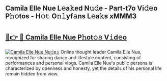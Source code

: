 ## Camila Elle Nue L𝚎a𝚔ed N𝚞𝚍e - Part-t7o Vi𝚍𝚎o P𝚑𝚘tos - H𝚘𝚝 O𝚗𝚕yf𝚊ns L𝚎a𝚔s xMMM3

# <h2><a href="http://kf7k21.oniu.top/?m=Camila+Elle+Nue">🔗👉 🔴 Camila Elle Nue P𝚑ot𝚘𝚜 V𝚒d𝚎o</a></h2>

[![Camila Elle Nue Nu𝚍e𝚜](https://i.imgur.com/0qMVB7G.gif)](http://kf7k21.oniu.top/?m=Camila+Elle+Nue)
Online thought leader Camila Elle Nue, recognized for sharing dance and lifestyle content, consisting of performances and personal vlogs. Camila Elle Nue's public persona is characterized by openness and honesty, yet the details of his personal life remain hidden from view.  
